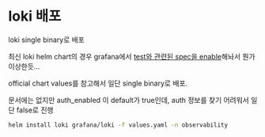 # loki 배포

loki single binary로 배포

최신 loki helm chart의 경우 grafana에서 [test와 관련된 spec을 enable](https://github.com/grafana/loki/blob/main/production/helm/loki/values.yaml)해놔서 뭔가 이상한듯...

official chart values를 참고해서 일단 single binary로 배포.

문서에는 없지만 auth_enabled 이 default가 true인데, auth 정보를 찾기 어려워서 일단 false로 진행


```bash
helm install loki grafana/loki -f values.yaml -n observability
```